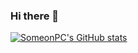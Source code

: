 ### Hi there 👋

[![SomeonPC's GitHub stats](https://github-readme-stats.vercel.app/api?username=SomeonPC)](https://github.com/anuraghazra/github-readme-stats)

<!--
**SomeonPC/SomeonPC** is a ✨ _special_ ✨ repository because its `README.md` (this file) appears on your GitHub profile.

Here are some ideas to get you started:

- 🔭 I’m currently working on ...
- 🌱 I’m currently learning ...
- 👯 I’m looking to collaborate on ...
- 🤔 I’m looking for help with ...
- 💬 Ask me about ...
- 📫 How to reach me: ...
- 😄 Pronouns: ...
- ⚡ Fun fact: ...
-->
